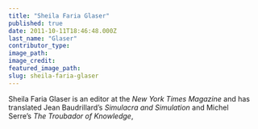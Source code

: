 ```yaml
---
title: "Sheila Faria Glaser"
published: true
date: 2011-10-11T18:46:48.000Z
last_name: "Glaser"
contributor_type:
image_path:
image_credit:
featured_image_path:
slug: sheila-faria-glaser
---
```


Sheila Faria Glaser is an editor at the _New York Times Magazine_ and has translated Jean Baudrillard’s _Simulacra and Simulation_ and Michel Serre’s _The Troubador of Knowledge_,

